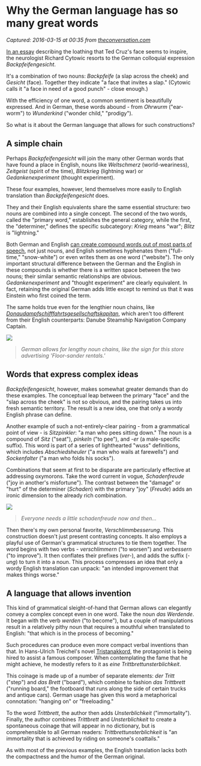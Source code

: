 # Why the German language has so many great words

_Captured: 2016-03-15 at 00:35 from [theconversation.com](https://theconversation.com/why-the-german-language-has-so-many-great-words-55554)_

[In an essay](https://www.psychologytoday.com/blog/the-fallible-mind/201601/why-ted-cruz-s-facial-expression-makes-me-uneasy) describing the loathing that Ted Cruz's face seems to inspire, the neurologist Richard Cytowic resorts to the German colloquial expression _Backpfeifengesicht_.

It's a combination of two nouns: _Backpfeife_ (a slap across the cheek) and _Gesicht_ (face). Together they indicate "a face that invites a slap." (Cytowic calls it "a face in need of a good punch" - close enough.)

With the efficiency of one word, a common sentiment is beautifully expressed. And in German, these words abound - from _Ohrwurm_ ("ear-worm") to _Wunderkind_ ("wonder child," "prodigy").

So what is it about the German language that allows for such constructions?

## A simple chain

Perhaps _Backpfeifengesicht_ will join the many other German words that have found a place in English, nouns like _Weltschmerz_ (world-weariness), _Zeitgeist_ (spirit of the time), _Blitzkrieg_ (lightning war) or _Gedankenexperiment_ (thought experiment).

These four examples, however, lend themselves more easily to English translation than _Backpfeifengesicht_ does.

They and their English equivalents share the same essential structure: two nouns are combined into a single concept. The second of the two words, called the "primary word," establishes the general category, while the first, the "determiner," defines the specific subcategory: _Krieg_ means "war"; _Blitz_ is "lightning."

Both German and English [can create compound words out of most parts of speech](http://www.dartmouth.edu/~deutsch/Grammatik/Wortbildung/Komposita.html), not just nouns, and English sometimes hyphenates them ("full-time," "snow-white") or even writes them as one word ("website"). The only important structural difference between the German and the English in these compounds is whether there is a written space between the two nouns; their similar semantic relationships are obvious. _Gedankenexperiment_ and "thought experiment" are clearly equivalent. In fact, retaining the original German adds little except to remind us that it was Einstein who first coined the term.

The same holds true even for the lengthier noun chains, like _[Donaudampfschifffahrtsgesellschaftskapitan](https://en.wikipedia.org/wiki/The_Awful_German_Language)_, which aren't too different from their English counterparts: Danube Steamship Navigation Company Captain.

![](https://62e528761d0685343e1c-f3d1b99a743ffa4142d9d7f1978d9686.ssl.cf2.rackcdn.com/files/113893/width668/image-20160304-17765-1rchn02.png)

> _German allows for lengthy noun chains, like the sign for this store advertising 'Floor-sander rentals.'_

## Words that express complex ideas

_Backpfeifengesicht_, however, makes somewhat greater demands than do these examples. The conceptual leap between the primary "face" and the "slap across the cheek" is not so obvious, and the pairing takes us into fresh semantic territory. The result is a new idea, one that only a wordy English phrase can define.

Another example of such a not-entirely-clear pairing - from a grammatical point of view - is _Sitzpinkler_: "a man who pees sitting down." The noun is a compound of _Sitz_ ("seat"), _pinkeln_ ("to pee"), and _-er_ (a male-specific suffix). This word is part of a series of lighthearted "wuss" definitions, which includes _Abschiedsheuler_ ("a man who wails at farewells") and _Sockenfalter_ ("a man who folds his socks").

Combinations that seem at first to be disparate are particularly effective at addressing oxymorons. Take the word current in vogue, _Schadenfreude_ ("joy in another's misfortune"). The contrast between the "damage" or "hurt" of the determiner (_Schaden_) with the primary "joy" (_Freude_) adds an ironic dimension to the already rich combination.

![](https://62e528761d0685343e1c-f3d1b99a743ffa4142d9d7f1978d9686.ssl.cf2.rackcdn.com/files/113892/width668/image-20160304-17734-1d1uc3h.jpg)

> _Everyone needs a little schadenfreude now and then…_

Then there's my own personal favorite, _Verschlimmbesserung_. This construction doesn't just present contrasting concepts. It also employs a playful use of German's grammatical structures to tie them together. The word begins with two verbs - _verschlimmern_ ("to worsen") and _verbessern_ ("to improve"). It then conflates their prefixes (_ver-_), and adds the suffix (_-ung_) to turn it into a noun. This process compresses an idea that only a wordy English translation can unpack: "an intended improvement that makes things worse."

## A language that allows invention

This kind of grammatical sleight-of-hand that German allows can elegantly convey a complex concept even in one word. Take the noun _das Werdende_. It began with the verb _werden_ ("to become"), but a couple of manipulations result in a relatively pithy noun that requires a mouthful when translated to English: "that which is in the process of becoming."

Such procedures can produce even more compact verbal inventions than that. In Hans-Ulrich Treichel's novel [Tristanakkord](https://books.google.com/books?id=Xqs4AAAACAAJ&dq=Tristanakkord&hl=en&sa=X&ved=0ahUKEwjx1ZeAyaXLAhUHpB4KHSiADQ4Q6AEIIzAB), the protagonist is being hired to assist a famous composer. When contemplating the fame that he might achieve, he modestly refers to it as _eine Trittbrettunsterblichkeit_.

This coinage is made up of a number of separate elements: _der Tritt_ ("step") and _das Brett_ ("board"), which combine to fashion _das Trittbrett_ ("running board," the footboard that runs along the side of certain trucks and antique cars). German usage has given this word a metaphorical connotation: "hanging on" or "freeloading."

To the word _Trittbrett_, the author then adds _Unsterblichkeit_ ("immortality"). Finally, the author combines _Trittbrett_ and _Unsterblichkeit_ to create a spontaneous coinage that will appear in no dictionary, but is comprehensible to all German readers: _Trittbrettunsterblichkeit_ is "an immortality that is achieved by riding on someone's coattails."

As with most of the previous examples, the English translation lacks both the compactness and the humor of the German original.
